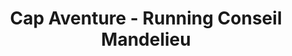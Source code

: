 ---
title: "Cap Aventure - Running Conseil Mandelieu"
url: /mandelieu-la-napoule/cap-aventure-running-conseil-mandelieu/
shop: sports
---